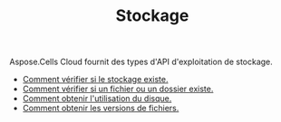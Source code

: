 ﻿---
title: Stockage
second_title: Aspose.Cells Cloud Documen
type: docs
url: /fr/storage/
keywords: disc-usage, file version, exist
description: Aspose.Cells Cloud REST API prend en charge le téléchargement, la suppression, la copie et le déplacement de dossiers. Le SDK prend en charge différents types de langages de développement. Ils incluent Android, C#, Go, Java, NodeJS, Perl, PHP, Python, Ruby et Swift.
weight: 100
---
Aspose.Cells Cloud fournit des types d'API d'exploitation de stockage.

- [Comment vérifier si le stockage existe.](/cells/fr/storage/exist/)
- [Comment vérifier si un fichier ou un dossier existe.](/cells/fr/storage/object-exists/)
- [Comment obtenir l'utilisation du disque.](/cells/fr/storage/disc/)
- [Comment obtenir les versions de fichiers.](/cells/fr/storage/file-versions/)

